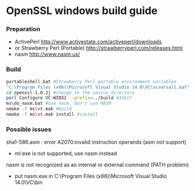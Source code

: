 # OpenSSL windows build guide

### Preparation

  - ActivePerl http://www.activestate.com/activeperl/downloads
  - or Strawberry Perl (Portable) http://strawberryperl.com/releases.html
  - nasm http://www.nasm.us/

### Build
```sh
portableshell.bat #Strawberry Perl portable environment variables
"C:\Program Files (x86)\Microsoft Visual Studio 14.0\VC\vcvarsall.bat" #register environment variables
cd openssl-1.0.2j #change to the source directory
perl Configure VC-WIN32 --prefix=../build #32bit
ms\do_nasm.bat #use nasm, don't use MASM
nmake -f ms\nt.mak #build
nmake -f ms\nt.mak install #install
```  
  
### Possible issues

sha1-586.asm : error A2070:invalid instruction operands (asm not support)

  - ml.exe is not supported, use nasm instead

nasm is not recognized as an internal or external command (PATH problem)
  
  - put nasm.exe in C:\Program Files (x86)\Microsoft Visual Studio 14.0\VC\bin